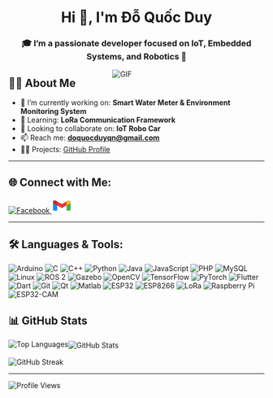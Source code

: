 

<h1 align="center">Hi 👋, I'm Đỗ Quốc Duy</h1>

<h3 align="center">🎓 I’m a passionate developer focused on IoT, Embedded Systems, and Robotics 🚀</h3>
<img align="right" alt="GIF" src="https://media.giphy.com/media/LmNwrBhejkK9EFP504/giphy.gif" width="300"/>

## 👨‍💻 About Me

- 🔭 I’m currently working on: **Smart Water Meter & Environment Monitoring System**
- 🌱 Learning: **LoRa Communication Framework**
- 🤝 Looking to collaborate on: **IoT Robo Car**
- 📫 Reach me: **doquocduyqn@gmail.com**
- 👨‍💻 Projects: [GitHub Profile](https://github.com/duydq123)

---

## 🌐 Connect with Me:
<p align="left">
  <a href="https://fb.com/Đỗ Quốc Duy" target="_blank">
    <img src="https://raw.githubusercontent.com/rahuldkjain/github-profile-readme-generator/master/src/images/icons/Social/facebook.svg" alt="Facebook" height="30" width="40" />
  </a>
  <a href="doquocduyqn@gmail.com" target="_blank">
    <img src="https://raw.githubusercontent.com/rahuldkjain/github-profile-readme-generator/master/src/images/icons/Social/gmail.svg" alt="Gmail" height="30" width="40" />
  </a>
</p>


---

## 🛠️ Languages & Tools:

![Arduino](https://img.shields.io/badge/Arduino-00979D?style=for-the-badge&logo=Arduino&logoColor=white)
![C](https://img.shields.io/badge/C-00599C?style=for-the-badge&logo=c&logoColor=white)
![C++](https://img.shields.io/badge/C++-00599C?style=for-the-badge&logo=c%2B%2B&logoColor=white)
![Python](https://img.shields.io/badge/Python-3776AB?style=for-the-badge&logo=python&logoColor=white)
![Java](https://img.shields.io/badge/Java-ED8B00?style=for-the-badge&logo=java&logoColor=white)
![JavaScript](https://img.shields.io/badge/JavaScript-F7DF1E?style=for-the-badge&logo=javascript&logoColor=black)
![PHP](https://img.shields.io/badge/PHP-777BB4?style=for-the-badge&logo=php&logoColor=white)
![MySQL](https://img.shields.io/badge/MySQL-4479A1?style=for-the-badge&logo=mysql&logoColor=white)
![Linux](https://img.shields.io/badge/Linux-FCC624?style=for-the-badge&logo=linux&logoColor=black)
![ROS 2](https://img.shields.io/badge/ROS2-22314E?style=for-the-badge&logo=ros&logoColor=white)
![Gazebo](https://img.shields.io/badge/Gazebo-2D2D2D?style=for-the-badge&logo=data:image/svg+xml;base64,...&logoColor=white) <!-- không có logo chính thức -->
![OpenCV](https://img.shields.io/badge/OpenCV-5C3EE8?style=for-the-badge&logo=opencv&logoColor=white)
![TensorFlow](https://img.shields.io/badge/TensorFlow-FF6F00?style=for-the-badge&logo=tensorflow&logoColor=white)
![PyTorch](https://img.shields.io/badge/PyTorch-EE4C2C?style=for-the-badge&logo=pytorch&logoColor=white)
![Flutter](https://img.shields.io/badge/Flutter-02569B?style=for-the-badge&logo=flutter&logoColor=white)
![Dart](https://img.shields.io/badge/Dart-0175C2?style=for-the-badge&logo=dart&logoColor=white)
![Git](https://img.shields.io/badge/Git-F05032?style=for-the-badge&logo=git&logoColor=white)
![Qt](https://img.shields.io/badge/Qt-41CD52?style=for-the-badge&logo=qt&logoColor=white)
![Matlab](https://img.shields.io/badge/Matlab-0076A8?style=for-the-badge&logo=mathworks&logoColor=white)
![ESP32](https://img.shields.io/badge/ESP32-323232?style=for-the-badge&logo=espressif&logoColor=white)
![ESP8266](https://img.shields.io/badge/ESP8266-FF5F00?style=for-the-badge&logo=espressif&logoColor=white)
![LoRa](https://img.shields.io/badge/LoRa-00C9A7?style=for-the-badge&logo=semtech&logoColor=white)
![Raspberry Pi](https://img.shields.io/badge/RaspberryPi-C51A4A?style=for-the-badge&logo=raspberrypi&logoColor=white)
![ESP32-CAM](https://img.shields.io/badge/ESP32--CAM-BB2649?style=for-the-badge&logo=espressif&logoColor=white)




## 📊 GitHub Stats

<p>
  <img align="left" src="https://github-readme-stats.vercel.app/api/top-langs?username=duydq123&show_icons=true&locale=en&layout=compact" alt="Top Languages" />
</p>

<p>
  <img align="center" src="https://github-readme-stats.vercel.app/api?username=duydq123&show_icons=true&locale=en" alt="GitHub Stats" />
</p>

<p>
  <img align="center" src="https://github-readme-streak-stats.herokuapp.com/?user=duydq123" alt="GitHub Streak" />
</p>

---

<p align="left"> <img src="https://komarev.com/ghpvc/?username=duydq123&label=Profile%20views&color=0e75b6&style=flat" alt="Profile Views" /> </p>
